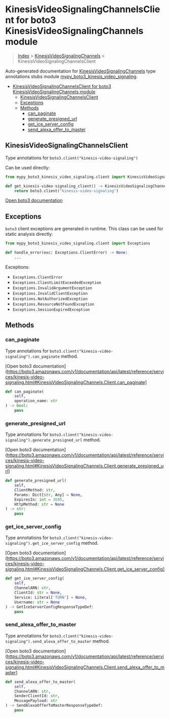 # KinesisVideoSignalingChannelsClient for boto3 KinesisVideoSignalingChannels module

> [Index](../README.md) > [KinesisVideoSignalingChannels](./README.md) > KinesisVideoSignalingChannelsClient

Auto-generated documentation for [KinesisVideoSignalingChannels](https://boto3.amazonaws.com/v1/documentation/api/latest/reference/services/kinesis-video-signaling.html#KinesisVideoSignalingChannels)
type annotations stubs module [mypy_boto3_kinesis_video_signaling](https://pypi.org/project/mypy-boto3-kinesis-video-signaling/).

- [KinesisVideoSignalingChannelsClient for boto3 KinesisVideoSignalingChannels module](#kinesisvideosignalingchannelsclient-for-boto3-kinesisvideosignalingchannels-module)
  - [KinesisVideoSignalingChannelsClient](#kinesisvideosignalingchannelsclient)
  - [Exceptions](#exceptions)
  - [Methods](#methods)
    - [can_paginate](#can_paginate)
    - [generate_presigned_url](#generate_presigned_url)
    - [get_ice_server_config](#get_ice_server_config)
    - [send_alexa_offer_to_master](#send_alexa_offer_to_master)

## KinesisVideoSignalingChannelsClient

Type annotations for `boto3.client("kinesis-video-signaling")`

Can be used directly:

```python
from mypy_boto3_kinesis_video_signaling.client import KinesisVideoSignalingChannelsClient

def get_kinesis-video-signaling_client() -> KinesisVideoSignalingChannelsClient:
    return boto3.client("kinesis-video-signaling")
```

[Open boto3 documentation](https://boto3.amazonaws.com/v1/documentation/api/latest/reference/services/kinesis-video-signaling.html#KinesisVideoSignalingChannels.Client)

## Exceptions


`boto3` client exceptions are generated in runtime. This class can be used for static analysis directly:

```python
from mypy_boto3_kinesis_video_signaling.client import Exceptions

def handle_error(exc: Exceptions.ClientError) -> None:
    ...
```


Exceptions:

- `Exceptions.ClientError`
- `Exceptions.ClientLimitExceededException`
- `Exceptions.InvalidArgumentException`
- `Exceptions.InvalidClientException`
- `Exceptions.NotAuthorizedException`
- `Exceptions.ResourceNotFoundException`
- `Exceptions.SessionExpiredException`


## Methods


### can_paginate

Type annotations for `boto3.client("kinesis-video-signaling").can_paginate` method.

[Open boto3 documentation](https://boto3.amazonaws.com/v1/documentation/api/latest/reference/services/kinesis-video-signaling.html#KinesisVideoSignalingChannels.Client.can_paginate]

```python
def can_paginate(
    self,
    operation_name: str
) -> bool:
    pass
```

### generate_presigned_url

Type annotations for `boto3.client("kinesis-video-signaling").generate_presigned_url` method.

[Open boto3 documentation](https://boto3.amazonaws.com/v1/documentation/api/latest/reference/services/kinesis-video-signaling.html#KinesisVideoSignalingChannels.Client.generate_presigned_url]

```python
def generate_presigned_url(
    self,
    ClientMethod: str,
    Params: Dict[str, Any] = None,
    ExpiresIn: int = 3600,
    HttpMethod: str = None
) -> str:
    pass
```

### get_ice_server_config

Type annotations for `boto3.client("kinesis-video-signaling").get_ice_server_config` method.

[Open boto3 documentation](https://boto3.amazonaws.com/v1/documentation/api/latest/reference/services/kinesis-video-signaling.html#KinesisVideoSignalingChannels.Client.get_ice_server_config]

```python
def get_ice_server_config(
    self,
    ChannelARN: str,
    ClientId: str = None,
    Service: Literal['TURN'] = None,
    Username: str = None
) -> GetIceServerConfigResponseTypeDef:
    pass
```

### send_alexa_offer_to_master

Type annotations for `boto3.client("kinesis-video-signaling").send_alexa_offer_to_master` method.

[Open boto3 documentation](https://boto3.amazonaws.com/v1/documentation/api/latest/reference/services/kinesis-video-signaling.html#KinesisVideoSignalingChannels.Client.send_alexa_offer_to_master]

```python
def send_alexa_offer_to_master(
    self,
    ChannelARN: str,
    SenderClientId: str,
    MessagePayload: str
) -> SendAlexaOfferToMasterResponseTypeDef:
    pass
```



